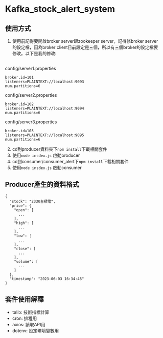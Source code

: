 # Kafka_stock_alert_system

## 使用方式
1. 使用前記得要開啟broker server跟zookeeper server，記得修broker server的設定檔，因為broker client目前設定是三個，所以有三個broker的設定檔要修改。以下是我的修改:<br><br>

config/server1.properties
```
broker.id=101
listeners=PLAINTEXT://localhost:9093
num.partitions=6
```
config/server2.properties
```
broker.id=102
listeners=PLAINTEXT://localhost:9094
num.partitions=6
```
config/server3.properties
```
broker.id=103
listeners=PLAINTEXT://localhost:9095
num.partitions=6
```

2. cd到producer資料夾下`npm install`下載相關套件
3. 使用`node insdex.js` 啟動producer
4. cd到consumer/consumer_alert下`npm install`下載相關套件
5. 使用`node insdex.js` 啟動consumer

## Producer產生的資料格式
```JS
{
  "stock": "2330台積電",
  "price": {
    "open": [
      ...
    ],
    "high": [
      ...
    ],
    "low": [
      ...
    ],
    "close": [
      ...
    ],
    "volume": [
      ...
    ]
  },
  "timestamp": "2023-06-03 16:34:45"
}
```
## 套件使用解釋
* talib: 技術指標計算
* cron: 排程用
* axios: 讀取API用
* dotenv: 設定環境變數用